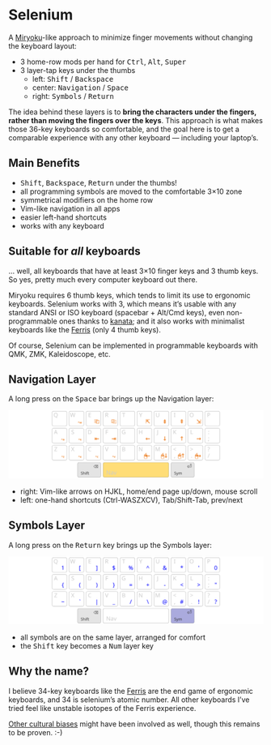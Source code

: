 Selenium
================================================================================

A [Miryoku](https://github.com/manna-harbour/miryoku)-like approach to minimize
finger movements without changing the keyboard layout:

- 3 home-row mods per hand for <kbd>Ctrl</kbd>, <kbd>Alt</kbd>, <kbd>Super</kbd>
- 3 layer-tap keys under the thumbs
    - left: <kbd>Shift</kbd> / <kbd>Backspace</kbd>
    - center: <kbd>Navigation</kbd> / <kbd>Space</kbd>
    - right: <kbd>Symbols</kbd> / <kbd>Return</kbd>

The idea behind these layers is to **bring the characters under the fingers,
rather than moving the fingers over the keys**. This approach is what makes
those 36-key keyboards so comfortable, and the goal here is to get a comparable
experience with any other keyboard — including your laptop’s.


Main Benefits
--------------------------------------------------------------------------------

- <kbd>Shift</kbd>, <kbd>Backspace</kbd>, <kbd>Return</kbd> under the thumbs!
- all programming symbols are moved to the comfortable 3×10 zone
- symmetrical modifiers on the home row
- Vim-like navigation in all apps
- easier left-hand shortcuts
- works with any keyboard


Suitable for *all* keyboards
--------------------------------------------------------------------------------

… well, all keyboards that have at least 3×10 finger keys and 3 thumb keys. So
yes, pretty much every computer keyboard out there.

Miryoku requires 6 thumb keys, which tends to limit its use to ergonomic
keyboards. Selenium works with 3, which means it’s usable with any standard ANSI
or ISO keyboard (spacebar + Alt/Cmd keys), even non-programmable ones thanks to
[kanata](https://github.com/jtroo/kanata); and it also works with minimalist
keyboards like the [Ferris](https://github.com/pierrechevalier83/ferris) (only 4
thumb keys).

Of course, Selenium can be implemented in programmable keyboards with QMK, ZMK,
Kaleidoscope, etc.


Navigation Layer
--------------------------------------------------------------------------------

A long press on the <kbd>Space</kbd> bar brings up the Navigation layer:

![navigation layer on a 33-key keyboard](img/navigation.svg)

- right: Vim-like arrows on HJKL, home/end page up/down, mouse scroll
- left: one-hand shortcuts (Ctrl-WASZXCV), Tab/Shift-Tab, prev/next


Symbols Layer
--------------------------------------------------------------------------------

A long press on the <kbd>Return</kbd> key brings up the Symbols layer:

![symbols layer on a 33-key keyboard](img/symbols.svg)

- all symbols are on the same layer, arranged for comfort
- the <kbd>Shift</kbd> key becomes a <kbd>Num</kbd> layer key


Why the name?
--------------------------------------------------------------------------------

I believe 34-key keyboards like the [Ferris](https://github.com/pierrechevalier83/ferris)
are the end game of ergonomic keyboards, and 34 is selenium’s atomic number. All
other keyboards I’ve tried feel like unstable isotopes of the Ferris experience.

[Other cultural biases](https://en.wikipedia.org/wiki/Evolution_(2001_film))
might have been involved as well, though this remains to be proven. :-)
